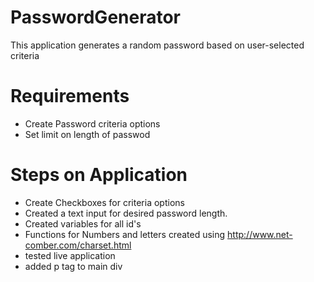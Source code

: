 # PasswordGenerator

 This application generates a random password based on user-selected criteria

# Requirements
- Create Password criteria options
- Set limit on length of passwod

# Steps on Application
- Create Checkboxes for criteria options
- Created a text input for desired password length.
- Created variables for all id's
- Functions for Numbers and letters created using http://www.net-comber.com/charset.html
- tested live application 
- added p tag to main div


